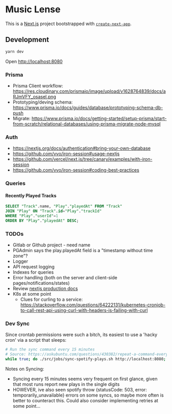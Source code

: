 # Music Lense

This is a [Next.js](https://nextjs.org/) project bootstrapped with [`create-next-app`](https://github.com/vercel/next.js/tree/canary/packages/create-next-app).

## Development

```bash
yarn dev
```

Open [http://localhost:8080](http://localhost:8080)

### Prisma

- Prisma Client workflow: https://res.cloudinary.com/prismaio/image/upload/v1628764839/docs/aRJmVFY_osasel.png
- Prototyping/deving schema: https://www.prisma.io/docs/guides/database/prototyping-schema-db-push
- Migrate: https://www.prisma.io/docs/getting-started/setup-prisma/start-from-scratch/relational-databases/using-prisma-migrate-node-mysql

### Auth

- https://nextjs.org/docs/authentication#bring-your-own-database
- https://github.com/vvo/iron-session#usage-nextjs
- https://github.com/vercel/next.js/tree/canary/examples/with-iron-session
- https://github.com/vvo/iron-session#coding-best-practices

### Queries

#### Recently Played Tracks

```sql
SELECT "Track".name, "Play"."playedAt" FROM "Track"
JOIN "Play" ON "Track".id="Play"."trackId"
WHERE "Play"."userId"=1
ORDER BY "Play"."playedAt" DESC;
```

### TODOs

- Gitlab or Github project - need name
- PGAdmin says the play.playedAt field is a "timestamp without time zone"?
- Logger
- API request logging
- Indexes for queries
- Error handling (both on the server and client-side pages/notifications/states)
- Review [nextjs production docs](https://nextjs.org/docs/going-to-production)
- K8s at some point
  - Clues for curling to a service: https://stackoverflow.com/questions/64222131/kubernetes-cronjob-to-call-rest-api-using-curl-with-headers-is-failing-with-curl

### Dev Sync

Since crontab permissions were such a bitch, its easiest to use a 'hacky cron' via a script that sleeps:

```bash
# Run the sync command every 15 minutes
# Source: https://askubuntu.com/questions/430382/repeat-a-command-every-x-interval-of-time-in-terminal
while true; do ./src/jobs/sync-spotify-plays.sh http://localhost:8080; sleep 900; done;
```

Notes on Syncing:

- Syncing every 15 minutes seems very frequent on first glance,
  given that most runs report new plays in the single digits
- HOWEVER, ive also seen spotify throw {statusCode: 503, error: temporarily_unavailable} errors on some syncs, so maybe more often is better to counteract this. Could also consider implementing retries at some point...

